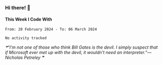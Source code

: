### Hi there! 👋

#### This Week I Code With
<!--START_SECTION:waka-->

```txt
From: 28 February 2024 - To: 06 March 2024

No activity tracked
```

<!--END_SECTION:waka-->

<!--STARTS_HERE_QUOTE_README-->
<i>❝“I’m not one of those who think Bill Gates is the devil.  I simply suspect that if Microsoft ever met up with the devil, it wouldn’t need an interpreter.”— Nicholas Petreley   ❞</i>
<!--ENDS_HERE_QUOTE_README-->
